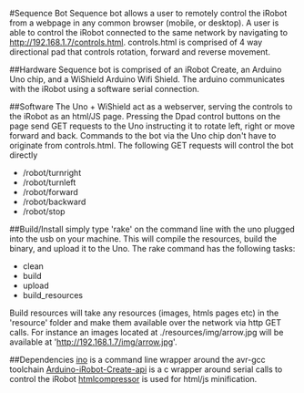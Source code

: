 #Sequence Bot
Sequence bot allows a user to remotely control the iRobot from a webpage in any common browser (mobile, or desktop).
A user is able to control the iRobot connected to the same network by navigating to http://192.168.1.7/controls.html.
controls.html is comprised of 4 way directional pad that controls rotation, forward and reverse movement.

##Hardware
Sequence bot is comprised of an iRobot Create, an Arduino Uno chip, and a WiShield Arduino Wifi Shield.
The arduino communicates with the iRobot using a software serial connection.

##Software
The Uno + WiShield act as a webserver, serving the controls to the iRobot as an html/JS page. Pressing the Dpad control buttons on the page send GET requests to the Uno instructing it to rotate left, right or move forward and back.
Commands to the bot via the Uno chip don't have to originate from controls.html. The following GET requests will control the bot directly
* /robot/turnright
* /robot/turnleft
* /robot/forward
* /robot/backward
* /robot/stop

##Build/Install
simply type 'rake' on the command line with the uno plugged into the usb on your machine. This will compile the resources, build the binary, and upload it to the Uno.
The rake command has the following tasks:
* clean 
* build 
* upload 
* build_resources 

Build resources will take any resources (images, htmls pages etc) in the 'resource' folder and make them available over the network via http GET calls. For instance an images located at ./resources/img/arrow.jpg will be available at 'http://192.168.1.7/img/arrow.jpg'.

##Dependencies
[ino](https://github.com/amperka/ino) is a command line wrapper around the avr-gcc toolchain
[Arduino-iRobot-Create-api](https://github.com/michaelcdillon/Arduino-iRobot-Create-API) is a c wrapper around serial calls to control the iRobot
[htmlcompressor](http://code.google.com/p/htmlcompressor/) is used for html/js minification.


